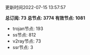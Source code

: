 更新时间2022-07-15 13:57:57

**总订阅: 73**
**总节点: 3774**
**有效节点: 1081**
- trojan节点: 193
- ss节点: 812
- v2ray节点: 73
- ssr节点: 3
